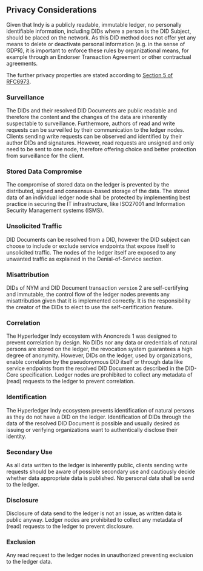 ## Privacy Considerations

Given that Indy is a publicly readable, immutable ledger, no personally identifiable information, including DIDs where a person is the DID Subject, should be placed on the network. As this DID method does not offer yet any means to delete or deactivate personal information (e.g. in the sense of GDPR), it is important to enforce these rules by organizational means, for example through an Endorser Transaction Agreement or other contractual agreements.

The further privacy properties are stated according to [Section 5 of RFC6973](https://tools.ietf.org/html/rfc6973#section-5).

### Surveillance

The DIDs and their resolved DID Documents are  public readable and therefore the content and the changes of the data are inherently suspectable to surveillance.
Furthermore, authors of read and write requests can be surveilled by their communication to the ledger nodes. Clients sending write requests can be observed and identified by their author DIDs and signatures. However, read requests are unsigned and only need to be sent to one node, therefore offering choice and better protection from surveillance for the client.

### Stored Data Compromise

The compromise of stored data on the ledger is prevented by the distributed, signed and consensus-based storage of the data. The stored data of an individual ledger node shall be protected by implementing best practice in securing the IT infrastructure, like ISO27001 and Information Security Management systems (ISMS).

### Unsolicited Traffic

DID Documents can be resolved from a DID, however the DID subject can choose to include or exclude service endpoints that expose itself to unsolicited traffic. The nodes of the ledger itself are exposed to any unwanted traffic as explained in the Denial-of-Service section.

### Misattribution

DIDs of NYM and DID Document transaction `version` 2 are self-certifying and immutable, the control flow of the ledger nodes prevents any misattribution given that it is implemented correctly. It is the responsibility the creator of the DIDs to elect to use the self-certification feature.

### Correlation

The Hyperledger Indy ecosystem with Anoncreds 1 was designed to prevent correlation by design. No DIDs nor any data or credentials of natural persons are stored on the ledger, the revocation system guarantees a high degree of anonymity.
However, DIDs on the ledger, used by organizations, enable correlation by the pseudonymous DID itself or through data like service endpoints from the resolved DID Document as described in the DID-Core specification. Ledger nodes are prohibited to collect any metadata of (read) requests to the ledger to prevent correlation.

### Identification

The Hyperledger Indy ecosystem prevents identification of natural persons as they do not have a DID on the ledger. Identification of DIDs through the data of the resolved DID Document is possible and usually desired as issuing or verifying organizations want to authentically disclose their identity.

### Secondary Use

As all data written to the ledger is inherently public, clients sending write requests should be aware of possible secondary use and cautiously decide whether data appropriate data is published. No personal data shall be send to the ledger.

### Disclosure

Disclosure of data send to the ledger is not an issue, as written data is public anyway. Ledger nodes are prohibited to collect any metadata of (read) requests to the ledger to prevent disclosure.

### Exclusion

Any read request to the ledger nodes in unauthorized preventing exclusion to the ledger data.
